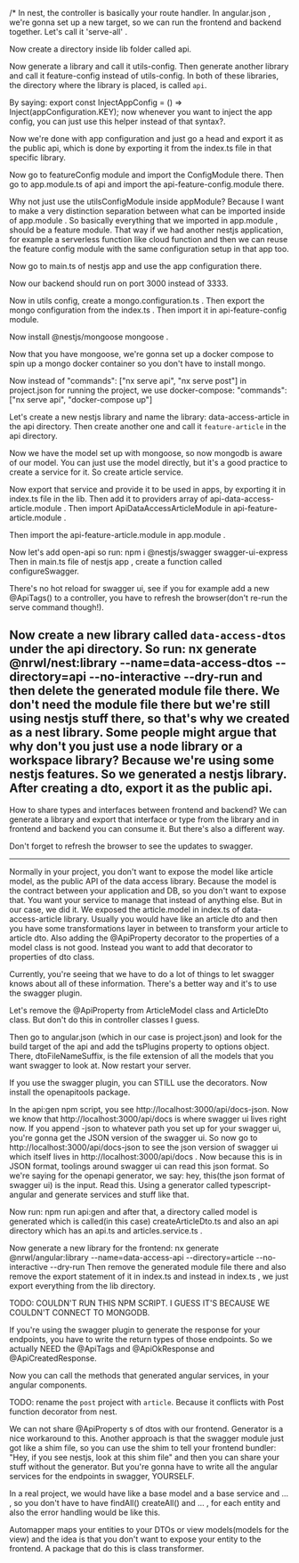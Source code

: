 /* In nest, the controller is basically your route handler.
In angular.json , we're gonna set up a new target, so we can run the frontend and backend together. Let's call it 'serve-all' .

Now create a directory inside lib folder called api.

Now generate a library and call it utils-config.
Then generate another library and call it feature-config instead of utils-config.
In both of these libraries, the directory where the library is placed, is called `api`.

By saying:
export const InjectAppConfig = () => Inject(appConfiguration.KEY);
now whenever you want to inject the app config, you can just use this helper instead of that syntax?.

Now we're done with app configuration and just go a head and export it as the public api, which is done by exporting it from the index.ts file 
in that specific library.

Now go to featureConfig module and import the ConfigModule there.
Then go to app.module.ts of api and import the api-feature-config.module there.

Why not just use the utilsConfigModule inside appModule?
Because I want to make a very distinction separation between what can be imported inside of app.module . So basically everything that we imported
in app.module , should be a feature module. That way if we had another nestjs application, for example a serverless function like cloud function
and then we can reuse the feature config module with the same configuration setup in that app too.

Now go to main.ts of nestjs app and use the app configuration there.

Now our backend should run on port 3000 instead of 3333.

Now in utils config, create a mongo.configuration.ts . Then export the mongo configuration from the index.ts . Then import it in api-feature-config 
module.

Now install @nestjs/mongoose mongoose .

Now that you have mongoose, we're gonna set up a docker compose to spin up a mongo docker container so you don't have to install mongo.

Now instead of "commands": ["nx serve api", "nx serve post"] in project.json for running the project, we use docker-compose:
"commands": ["nx serve api", "docker-compose up"]

Let's create a new nestjs library and name the library: data-access-article in the api directory.
Then create another one and call it `feature-article` in the api directory.

Now we have the model set up with mongoose, so now mongodb is aware of our model. You can just use the model directly, but it's a good practice
to create a service for it. So create article service.

Now export that service and provide it to be used in apps, by exporting it in index.ts file in the lib. Then add it to providers array of
api-data-access-article.module .
Then import ApiDataAccessArticleModule in api-feature-article.module .

Then import the api-feature-article.module in app.module .

Now let's add open-api so run: npm i @nestjs/swagger swagger-ui-express
Then in main.ts file of nestjs app , create a function called configureSwagger.

There's no hot reload for swagger ui, see if you for example add a new @ApiTags() to a controller, you have to refresh the browser(don't re-run the
serve command though!).

Now create a new library called `data-access-dtos` under the api directory. So run:
nx generate @nrwl/nest:library --name=data-access-dtos --directory=api --no-interactive --dry-run and then delete the generated module file there.
We don't need the module file there but we're still using nestjs stuff there, so that's why we created as a nest library. Some people might argue that
why don't you just use a node library or a workspace library?
Because we're using some nestjs features. So we generated a nestjs library.
After creating a dto, export it as the public api.
---
How to share types and interfaces between frontend and backend?
We can generate a library and export that interface or type from the library and in frontend and backend you can consume it.
But there's also a different way.

Don't forget to refresh the browser to see the updates to swagger.

---
Normally in your project, you don't want to expose the model like article model, as the public API of the data access library. Because
the model is the contract between your application and DB, so you don't want to expose that. You want your service to manage that instead of 
anything else. But in our case, we did it. We exposed the article.model in index.ts of data-access-article library. Usually you would have like
an article dto and then you have some transformations layer in between to transform your article to article dto.
Also adding the @ApiProperty decorator to the properties of a model class is not good. Instead you want to add that decorator to properties of 
dto class.

Currently, you're seeing that we have to do a lot of things to let swagger knows about all of these information. There's a better way and it's to use
the swagger plugin.

Let's remove the @ApiProperty from ArticleModel class and ArticleDto class. But don't do this in controller classes I guess. 

Then go to angular.json (which in our case is project.json) and look for the build target of the api and add the tsPlugins property to
options object. There, dtoFileNameSuffix, is the file extension of all the models that you want swagger to look at.
Now restart your server.

If you use the swagger plugin, you can STILL use the decorators. Now install the openapitools package.

In the api:gen npm script, you see http://localhost:3000/api/docs-json. Now we know that http://localhost:3000/api/docs is where
swagger ui lives right now. If you append -json to whatever path you set up for your swagger ui, you're gonna get the JSON version of the swagger ui.
So now go to http://localhost:3000/api/docs-json to see the json version of swagger ui which itself lives in http://localhost:3000/api/docs .
Now because this is in JSON format, toolings around swagger ui can read this json format. So we're saying for the openapi generator, we say:
hey, this(the json format of swagger ui) is the input. Read this. Using a generator called typescript-angular and generate services and stuff like that.

Now run: npm run api:gen and after that, a directory called model is generated which is called(in this case) createArticleDto.ts and also an api
directory which has an api.ts and articles.service.ts .

Now generate a new library for the frontend:
nx generate @nrwl/angular:library --name=data-access-api --directory=article --no-interactive --dry-run
Then remove the generated module file there and also remove the export statement of it in index.ts and instead in index.ts , we just export everything
from the lib directory.

TODO: COULDN'T RUN THIS NPM SCRIPT. I GUESS IT'S BECAUSE WE COULDN'T CONNECT TO MONGODB.
 
If you're using the swagger plugin to generate the response for your endpoints, you have to write the return types of those endpoints.
So we actually NEED the @ApiTags and @ApiOkResponse and @ApiCreatedResponse.

Now you can call the methods that generated angular services, in your angular components.

TODO: rename the `post` project with `article`. Because it conflicts with Post function decorator from nest.

We can not share @ApiProperty s of dtos with our frontend. Generator is a nice workaround to this. Another approach is that the swagger module just
got like a shim file, so you can use the shim to tell your frontend bundler: "Hey, if you see nestjs, look at this shim file" and then you can share
your stuff without the generator. But you're gonna have to write all the angular services for the endpoints in swagger, YOURSELF.

In a real project, we would have like a base model and a base service and ... , so you don't have to have findAll() createAll() and ... , for each entity
and also the error handling would be like this.

Automapper maps your entities to your DTOs or view models(models for the view) and the idea is that you don't want to expose your entity to the frontend.
A package that do this is class transformer.
